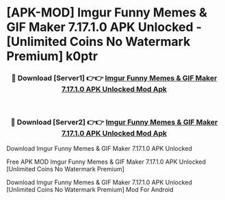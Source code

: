 # [APK-MOD] Imgur  Funny Memes & GIF Maker 7.17.1.0 APK Unlocked - [Unlimited Coins No Watermark Premium] k0ptr



<div align="center">
<h3>🔴 Download [Server1] 👉👉 <a href="https://momento.my/?title=Imgur__Funny_Memes_&_GIF_Maker_7.17.1.0_APK_Unlocked">Imgur  Funny Memes & GIF Maker 7.17.1.0 APK Unlocked Mod Apk</a></h3><br>

<h3>🔴 Download [Server2] 👉👉 <a href="https://momento.my/?title=Imgur__Funny_Memes_&_GIF_Maker_7.17.1.0_APK_Unlocked">Imgur  Funny Memes & GIF Maker 7.17.1.0 APK Unlocked Mod Apk</a></h3>
</div>



Download Imgur  Funny Memes & GIF Maker 7.17.1.0 APK Unlocked 

Free APK MOD Imgur  Funny Memes & GIF Maker 7.17.1.0 APK Unlocked [Unlimited Coins No Watermark Premium]

Download Imgur  Funny Memes & GIF Maker 7.17.1.0 APK Unlocked [Unlimited Coins No Watermark Premium] Mod For Android
